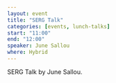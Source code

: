 ```yaml
---
layout: event
title: "SERG Talk"
categories: [events, lunch-talks]
start: "11:00"
end: "12:00"
speaker: June Sallou
where: Hybrid
---
```


SERG Talk by June Sallou. 